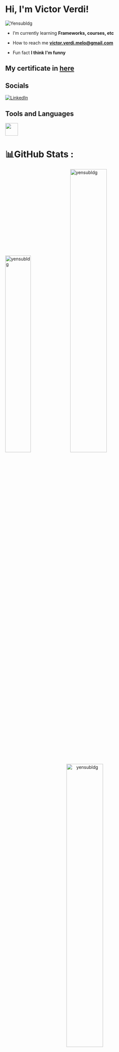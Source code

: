 <h1>Hi, I'm Victor Verdi!</h1>

![Yensubldg](https://readme-typing-svg.demolab.com?font=Fira+Code&weight=600&pause=1000&color=23E1FFD5&center=true&vCenter=true&width=435&lines=I'm+trying+to+be+a+Developer)

- I’m currently learning **Frameworks, courses, etc**

- How to reach me **victor.verdi.melo@gmail.com**

- Fun fact **I think I'm funny**

## My certificate in [here](./MY_CERTIFICATE.md)

## Socials
[![LinkedIn](https://img.shields.io/badge/LinkedIn-%230077B5.svg?logo=linkedin&logoColor=white)](https://www.linkedin.com/in/victorverdi/) 

## Tools and Languages
 <img src="https://cdn.jsdelivr.net/gh/devicons/devicon/icons/git/git-original.svg" width="40" height="40"/>
 

# 📊GitHub Stats :
 <p><img width="40%" src="https://github-readme-stats.vercel.app/api/top-langs/?username=yensubldg&theme=react&layout=compact&hide=vue,php,html,blade&langs_count=8&exclude_repo=CMU-SE252,Computer-Science-for-Practicing-Engineers-Software-Construction" alt="yensubldg" />
<img width="48%" src="https://github-readme-stats.vercel.app/api?username=yensubldg&count_private=true&theme=react&show_icons=true" alt="yensubldg" /> </p>
<p align="center">
<img width="48%" src="https://github-readme-streak-stats.herokuapp.com/?user=yensubldg&theme=react&hide_border=false" alt="yensubldg" />
</p>

![](https://activity-graph.herokuapp.com/graph?username=yensubldg&theme=dracula&hide_border=false)
